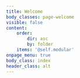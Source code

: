```yaml
---
title: Welcome
body_classes: page-welcome
visible: false
content:
    order:
        dir: asc
        by: folder
    items: '@self.modular'
onpage_menu: true
body_class: index
header_class: alt
---
```


<!--- Content for this page is pulled in from page subfolders -->